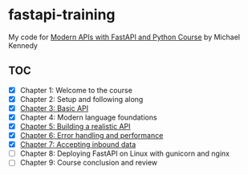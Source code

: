 # fastapi-training

My code for [Modern APIs with FastAPI and Python Course][1] by Michael Kennedy

## TOC

- [x] Chapter 1: Welcome to the course
- [x] Chapter 2: Setup and following along
- [x] [Chapter 3: Basic API](src/ch03)
- [x] Chapter 4: Modern language foundations
- [x] [Chapter 5: Building a realistic API](src/ch05)
- [x] [Chapter 6: Error handling and performance](src/ch06)
- [x] [Chapter 7: Accepting inbound data](src/ch07)
- [ ] Chapter 8: Deploying FastAPI on Linux with gunicorn and nginx
- [ ] Chapter 9: Course conclusion and review

[1]: https://training.talkpython.fm/courses/getting-started-with-fastapi
